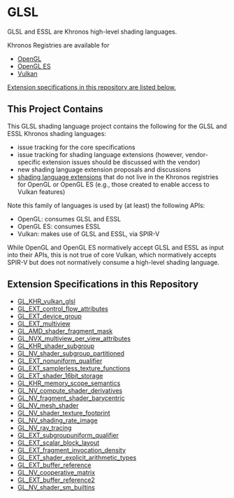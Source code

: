 # GLSL

GLSL and ESSL are Khronos high-level shading languages.

Khronos Registries are available for

- [OpenGL](https://www.khronos.org/registry/OpenGL/index_gl.php)
- [OpenGL ES](https://www.khronos.org/registry/OpenGL/index_es.php)
- [Vulkan](https://www.khronos.org/registry/vulkan/)

[Extension specifications in this repository are listed below.](#extension-specifications-in-this-repository)

## This Project Contains

This GLSL shading language project contains the following for the GLSL and ESSL Khronos shading languages:

- issue tracking for the core specifications
- issue tracking for shading language extensions
  (however, vendor-specific extension issues should be discussed with the vendor)
- new shading language extension proposals and discussions
- [shading language extensions](#extension-specifications-in-this-repository) that do not live in the Khronos registries for OpenGL or OpenGL ES
  (e.g., those created to enable access to Vulkan features)

Note this family of languages is used by (at least) the following APIs:

- OpenGL: consumes GLSL and ESSL
- OpenGL ES: consumes ESSL
- Vulkan: makes use of GLSL and ESSL, via SPIR-V

While OpenGL and OpenGL ES normatively accept GLSL and ESSL as input into their APIs, this is not true of core Vulkan,
which normatively accepts SPIR-V but does not normatively consume a high-level shading language.

## Extension Specifications in this Repository

- [GL_KHR_vulkan_glsl](https://github.com/KhronosGroup/GLSL/blob/master/extensions/khr/GL_KHR_vulkan_glsl.txt)
- [GL_EXT_control_flow_attributes](https://github.com/KhronosGroup/GLSL/blob/master/extensions/ext/GL_EXT_control_flow_attributes.txt)
- [GL_EXT_device_group](https://github.com/KhronosGroup/GLSL/blob/master/extensions/ext/GL_EXT_device_group.txt)
- [GL_EXT_multiview](https://github.com/KhronosGroup/GLSL/blob/master/extensions/ext/GL_EXT_multiview.txt)
- [GL_AMD_shader_fragment_mask](https://github.com/KhronosGroup/GLSL/blob/master/extensions/amd/GL_AMD_shader_fragment_mask.txt)
- [GL_NVX_multiview_per_view_attributes](https://github.com/KhronosGroup/GLSL/blob/master/extensions/nvx/GL_NVX_multiview_per_view_attributes.txt)
- [GL_KHR_shader_subgroup](https://github.com/KhronosGroup/GLSL/blob/master/extensions/khr/GL_KHR_shader_subgroup.txt)
- [GL_NV_shader_subgroup_partitioned](https://github.com/KhronosGroup/GLSL/blob/master/extensions/nv/GL_NV_shader_subgroup_partitioned.txt)
- [GL_EXT_nonuniform_qualifier](https://github.com/KhronosGroup/GLSL/blob/master/extensions/ext/GL_EXT_nonuniform_qualifier.txt)
- [GL_EXT_samplerless_texture_functions](https://github.com/KhronosGroup/GLSL/blob/master/extensions/ext/GL_EXT_samplerless_texture_functions.txt)
- [GL_EXT_shader_16bit_storage](https://github.com/KhronosGroup/GLSL/blob/master/extensions/ext/GL_EXT_shader_16bit_storage.txt)
- [GL_KHR_memory_scope_semantics](https://github.com/KhronosGroup/GLSL/blob/master/extensions/khr/GL_KHR_memory_scope_semantics.txt)
- [GL_NV_compute_shader_derivatives](https://github.com/KhronosGroup/GLSL/blob/master/extensions/nv/GLSL_NV_compute_shader_derivatives.txt)
- [GL_NV_fragment_shader_barycentric](https://github.com/KhronosGroup/GLSL/blob/master/extensions/nv/GLSL_NV_fragment_shader_barycentric.txt)
- [GL_NV_mesh_shader](https://github.com/KhronosGroup/GLSL/blob/master/extensions/nv/GLSL_NV_mesh_shader.txt)
- [GL_NV_shader_texture_footprint](https://github.com/KhronosGroup/GLSL/blob/master/extensions/nv/GLSL_NV_shader_texture_footprint.txt)
- [GL_NV_shading_rate_image](https://github.com/KhronosGroup/GLSL/blob/master/extensions/nv/GLSL_NV_shading_rate_image.txt)
- [GL_NV_ray_tracing](https://github.com/KhronosGroup/GLSL/blob/master/extensions/nv/GLSL_NV_ray_tracing.txt)
- [GL_EXT_subgroupuniform_qualifier](https://github.com/KhronosGroup/GLSL/blob/master/extensions/ext/GL_EXT_subgroupuniform_qualifier.txt)
- [GL_EXT_scalar_block_layout](https://github.com/KhronosGroup/GLSL/blob/master/extensions/ext/GL_EXT_scalar_block_layout.txt)
- [GL_EXT_fragment_invocation_density](https://github.com/KhronosGroup/GLSL/blob/master/extensions/ext/GLSL_EXT_fragment_invocation_density.txt)
- [GL_EXT_shader_explicit_arithmetic_types](https://github.com/KhronosGroup/GLSL/blob/master/extensions/ext/GL_EXT_shader_explicit_arithmetic_types.txt)
- [GL_EXT_buffer_reference](https://github.com/KhronosGroup/GLSL/blob/master/extensions/ext/GLSL_EXT_buffer_reference.txt)
- [GL_NV_cooperative_matrix](https://github.com/KhronosGroup/GLSL/blob/master/extensions/nv/GLSL_NV_cooperative_matrix.txt)
- [GL_EXT_buffer_reference2](https://github.com/KhronosGroup/GLSL/blob/master/extensions/ext/GLSL_EXT_buffer_reference2.txt)
- [GL_NV_shader_sm_builtins](https://github.com/KhronosGroup/GLSL/blob/master/extensions/ext/GLSL_NV_shader_sm_builtins.txt)
